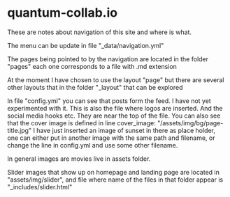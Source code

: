 # quantum-collab.io

These are notes about navigation of this site and where is what.

The menu can be update in file "_data/navigation.yml"

The pages being pointed to by the navigation are located in 
the folder "pages" each one corresponds to a file with .md extension

At the moment I have chosen to use the layout "page"
but there are several other layouts that in the folder "_layout"
that can be explored

In file "config.yml" you can see that posts form the feed.
I have not yet experimented with it. This is also the file where logos
are inserted. And the social media hooks etc. They are near the top of
the file. You can also see that the cover image is defined in line 
cover_image: "/assets/img/bg/page-title.jpg" 
I have just inserted an image of sunset in there as place holder, one
can either put in another image with the same path and filename, or
change the line in config.yml and use some other filename.

In general images are movies live in assets folder.

Slider images that show up on homepage and landing page are located in 
"assets/img/slider", and file where name of the files in that folder
appear is "_includes/slider.html"






